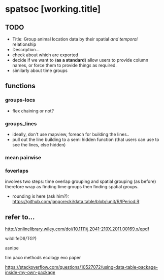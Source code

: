 # spatsoc [working.title]


## TODO
* Title: Group animal location data by their spatial *and temporal* relationship
* Description...
* check about which are exported
* decide if we want to (**as a standard**) allow users to provide column names, or force them to provide things as required.
* similarly about time groups

## functions
### groups-locs
* flex chaining or not?

### groups_lines
* ideally, don't use mapview, foreach for building the lines..
* pull out the line building to a semi hidden function (that users can use to see the lines, else hidden)

### mean pairwise

### foverlaps
involves two steps: time overlap grouping and spatial grouping (as before)
therefore wrap as finding time groups then finding spatial groups.

* rounding is here (ask him?): https://github.com/jangorecki/data.table/blob/iunit/R/IPeriod.R

## refer to...

http://onlinelibrary.wiley.com/doi/10.1111/j.2041-210X.2011.00169.x/epdf

wildlifeDI(/TG?)

asnipe

tim paco methods ecology evo paper

https://stackoverflow.com/questions/10527072/using-data-table-package-inside-my-own-package
